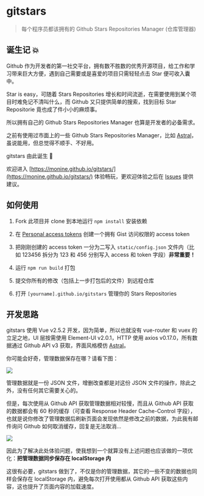# gitstars

> 每个程序员都该拥有的 Github Stars Repositories Manager (仓库管理器)

## 诞生记 💥

Github 作为开发者的第一社交平台，拥有数不胜数的优秀开源项目，给工作和学习带来巨大方便，遇到自己需要或是喜爱的项目只需轻轻点击 Star 便可收入囊中。

Star is easy，可随着 Stars Repositories 增长和时间流逝，在需要使用到某个项目时难免记不清叫什么，而 Github 又只提供简单的搜索，找到目标 Star Repositorie 竟也成了件小小的麻烦事。

所以拥有自己的 Github Stars Repositories Manager 也算是开发者的必备需求。

之前有使用过市面上的一些 Github Stars Repositories Manager，比如 [Astral](https://app.astralapp.com)，虽说能用，但总觉得不顺手、不好用。

gitstars 由此诞生 🍏

欢迎进入 [https://monine.github.io/gitstars/](https://monine.github.io/gitstars/) 体验畅玩，更欢迎体验之后在 [Issues](https://github.com/Monine/gitstars/issues) 提供建议。

## 如何使用

1. Fork 此项目并 clone 到本地运行 `npm install` 安装依赖

2. 在 [Personal access tokens](https://github.com/settings/tokens) 创建一个拥有 Gist 访问权限的 access token

3. 把刚刚创建的 access token 一分为二写入 `static/config.json` 文件内（比如 123456 拆分为 123 和 456 分别写入 access 和 token 字段）**非常重要！**

5. 运行 `npm run build` 打包

5. 提交你所有的修改（包括上一步打包后的文件）到远程仓库

6. 打开 `[yourname].github.io/gitstars` 管理你的 Stars Repositories

## 开发思路

gitstars 使用 Vue v2.5.2 开发，因为简单，所以也就没有 vue-router 和 vuex 的立足之地，UI 层按需使用 Element-UI v2.0.1，HTTP 使用 axios v0.17.0，所有数据通过 Github API v3 获取，界面风格模仿 [Astral](https://app.astralapp.com)。

你可能会好奇，管理数据保存在哪？请看下图：

![](https://sz-btfs-v2-yun-ftn.weiyun.com/ftn_handler/ef2a3e09dff51b2bd99411b08463fd2596e601d181daa86bd0b724213c75c6f5e2ccfdd5dc79e9b15c89340db46ee29149bf70178a38d0dab2592e0ad14dc29d/gitstars-gists.png?fname=gitstars-gists.png&from=30013&version=3.3.3.3&uin=287531381)

管理数据就是一份 JSON 文件，增删改查都是对这份 JSON 文件的操作，除此之外，没有任何其它需要关心的。

但是，每次使用从 Github API 获取管理数据相对较慢，而且从 Github API 获取的数据都会有 60 秒的缓存（可查看 Response Header Cache-Control 字段），也就是说你修改了管理数据后刷新页面会发现依然是修改之前的数据，为此我有邮件询问 Github 如何取消缓存，回复是无法取消...

![](https://sz-btfs-v2-yun-ftn.weiyun.com/ftn_handler/257883762a75dcfdc555a8f8caa3bd51c160a07e5ff4d1d25e468f7b6e10a7f7c69936827b8bf9f578abda2fa59232b3b535a1136d5ed0f6323ae646dee01f6d/github-api-response-cache-control.png?fname=github-api-response-cache-control.png&from=30013&version=3.3.3.3&uin=287531381)

因此为了解决此处体验问题，使我想到一个就算没有上述问题也应该做的一项优化：**把管理数据同步保存在 localStorage 内**

这很有必要，gitstars 做到了，不仅是你的管理数据，其它的一些不变的数据也同样会保存在 localStorage 内，避免每次打开使用都从 Github API 获取这些内容，这也提升了页面内容的加载速度。

